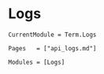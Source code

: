 # Logs
```@meta
CurrentModule = Term.Logs
```


```@index
Pages   = ["api_logs.md"]
```

```@autodocs
Modules = [Logs]
```